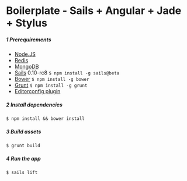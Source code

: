 # Boilerplate - Sails + Angular + Jade + Stylus

##### 1 Prerequirements

  - [Node.JS](http://nodejs.org/)
  - [Redis](http://redis.io)
  - [MongoDB](http://mongodb.org)
  - [Sails](http://sailsjs.org) 0.10-rc8 ```$ npm install -g sails@beta```
  - [Bower](http://bower.io) ```$ npm install -g bower```
  - [Grunt](http://gruntjs.com/) ```$ npm install -g grunt```
  - [Editorconfig plugin](http://editorconfig.org/)


##### 2 Install dependencies
  ```$ npm install && bower install ```

##### 3 Build assets
  ```$ grunt build ``` 

##### 4 Run the app
  ```$ sails lift ```


